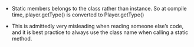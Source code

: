 - Static members belongs to the class rather than instance. So at compile time, player.getType() is converted to Player.getType()

- This is admittedly very misleading when reading someone else’s code, and it is best practice to always use the class name when calling a static method.
